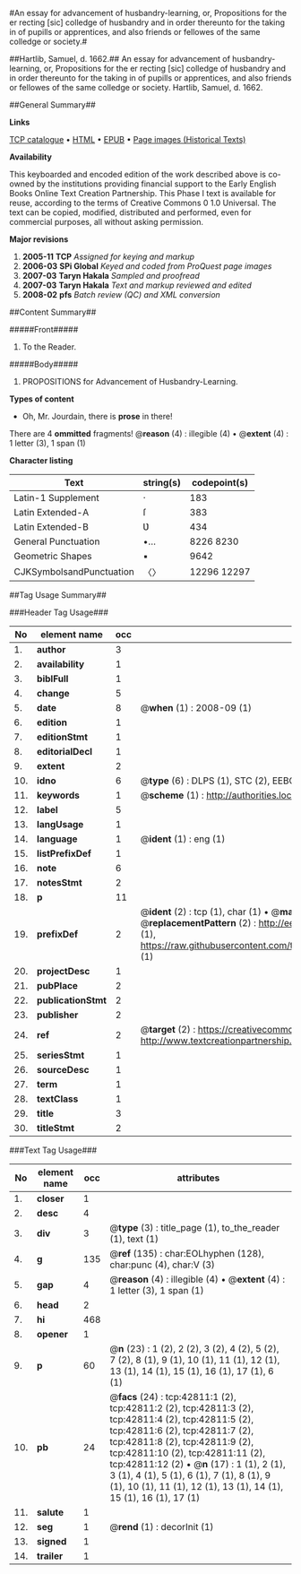 #An essay for advancement of husbandry-learning, or, Propositions for the er recting [sic] colledge of husbandry and in order thereunto for the taking in of pupills or apprentices, and also friends or fellowes of the same colledge or society.#

##Hartlib, Samuel, d. 1662.##
An essay for advancement of husbandry-learning, or, Propositions for the er recting [sic] colledge of husbandry and in order thereunto for the taking in of pupills or apprentices, and also friends or fellowes of the same colledge or society.
Hartlib, Samuel, d. 1662.

##General Summary##

**Links**

[TCP catalogue](http://www.ota.ox.ac.uk/tcp/)  • 
[HTML](http://tei.it.ox.ac.uk/tcp/Texts-HTML/free/A37/A37147.html)  • 
[EPUB](http://tei.it.ox.ac.uk/tcp/Texts-EPUB/free/A37/A37147.epub) • 
[Page images (Historical Texts)](https://data.historicaltexts.jisc.ac.uk/view?pubId=eebo-09348590e&pageId=eebo-09348590e-42811-1)

**Availability**

This keyboarded and encoded edition of the
	       work described above is co-owned by the institutions
	       providing financial support to the Early English Books
	       Online Text Creation Partnership. This Phase I text is
	       available for reuse, according to the terms of Creative
	       Commons 0 1.0 Universal. The text can be copied,
	       modified, distributed and performed, even for
	       commercial purposes, all without asking permission.

**Major revisions**

1. __2005-11__ __TCP__ *Assigned for keying and markup*
1. __2006-03__ __SPi Global__ *Keyed and coded from ProQuest page images*
1. __2007-03__ __Taryn Hakala__ *Sampled and proofread*
1. __2007-03__ __Taryn Hakala__ *Text and markup reviewed and edited*
1. __2008-02__ __pfs__ *Batch review (QC) and XML conversion*

##Content Summary##

#####Front#####

1. To the Reader.

#####Body#####

1. PROPOSITIONS for Advancement of Husbandry-Learning.

**Types of content**

  * Oh, Mr. Jourdain, there is **prose** in there!

There are 4 **ommitted** fragments! 
 @__reason__ (4) : illegible (4)  •  @__extent__ (4) : 1 letter (3), 1 span (1)

**Character listing**


|Text|string(s)|codepoint(s)|
|---|---|---|
|Latin-1 Supplement|·|183|
|Latin Extended-A|ſ|383|
|Latin Extended-B|Ʋ|434|
|General Punctuation|•…|8226 8230|
|Geometric Shapes|▪|9642|
|CJKSymbolsandPunctuation|〈〉|12296 12297|

##Tag Usage Summary##

###Header Tag Usage###

|No|element name|occ|attributes|
|---|---|---|---|
|1.|__author__|3||
|2.|__availability__|1||
|3.|__biblFull__|1||
|4.|__change__|5||
|5.|__date__|8| @__when__ (1) : 2008-09 (1)|
|6.|__edition__|1||
|7.|__editionStmt__|1||
|8.|__editorialDecl__|1||
|9.|__extent__|2||
|10.|__idno__|6| @__type__ (6) : DLPS (1), STC (2), EEBO-CITATION (1), OCLC (1), VID (1)|
|11.|__keywords__|1| @__scheme__ (1) : http://authorities.loc.gov/ (1)|
|12.|__label__|5||
|13.|__langUsage__|1||
|14.|__language__|1| @__ident__ (1) : eng (1)|
|15.|__listPrefixDef__|1||
|16.|__note__|6||
|17.|__notesStmt__|2||
|18.|__p__|11||
|19.|__prefixDef__|2| @__ident__ (2) : tcp (1), char (1)  •  @__matchPattern__ (2) : ([0-9\-]+):([0-9IVX]+) (1), (.+) (1)  •  @__replacementPattern__ (2) : http://eebo.chadwyck.com/downloadtiff?vid=$1&page=$2 (1), https://raw.githubusercontent.com/textcreationpartnership/Texts/master/tcpchars.xml#$1 (1)|
|20.|__projectDesc__|1||
|21.|__pubPlace__|2||
|22.|__publicationStmt__|2||
|23.|__publisher__|2||
|24.|__ref__|2| @__target__ (2) : https://creativecommons.org/publicdomain/zero/1.0/ (1), http://www.textcreationpartnership.org/docs/. (1)|
|25.|__seriesStmt__|1||
|26.|__sourceDesc__|1||
|27.|__term__|1||
|28.|__textClass__|1||
|29.|__title__|3||
|30.|__titleStmt__|2||


###Text Tag Usage###

|No|element name|occ|attributes|
|---|---|---|---|
|1.|__closer__|1||
|2.|__desc__|4||
|3.|__div__|3| @__type__ (3) : title_page (1), to_the_reader (1), text (1)|
|4.|__g__|135| @__ref__ (135) : char:EOLhyphen (128), char:punc (4), char:V (3)|
|5.|__gap__|4| @__reason__ (4) : illegible (4)  •  @__extent__ (4) : 1 letter (3), 1 span (1)|
|6.|__head__|2||
|7.|__hi__|468||
|8.|__opener__|1||
|9.|__p__|60| @__n__ (23) : 1 (2), 2 (2), 3 (2), 4 (2), 5 (2), 7 (2), 8 (1), 9 (1), 10 (1), 11 (1), 12 (1), 13 (1), 14 (1), 15 (1), 16 (1), 17 (1), 6 (1)|
|10.|__pb__|24| @__facs__ (24) : tcp:42811:1 (2), tcp:42811:2 (2), tcp:42811:3 (2), tcp:42811:4 (2), tcp:42811:5 (2), tcp:42811:6 (2), tcp:42811:7 (2), tcp:42811:8 (2), tcp:42811:9 (2), tcp:42811:10 (2), tcp:42811:11 (2), tcp:42811:12 (2)  •  @__n__ (17) : 1 (1), 2 (1), 3 (1), 4 (1), 5 (1), 6 (1), 7 (1), 8 (1), 9 (1), 10 (1), 11 (1), 12 (1), 13 (1), 14 (1), 15 (1), 16 (1), 17 (1)|
|11.|__salute__|1||
|12.|__seg__|1| @__rend__ (1) : decorInit (1)|
|13.|__signed__|1||
|14.|__trailer__|1||
